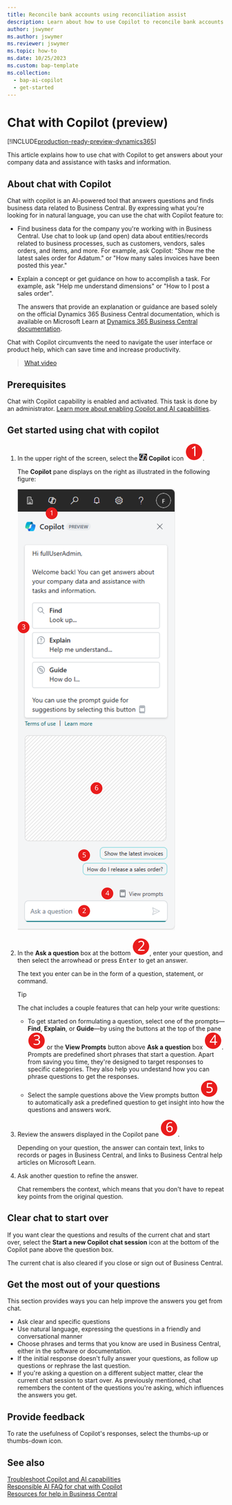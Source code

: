 ```yaml
---
title: Reconcile bank accounts using reconciliation assist
description: Learn about how to use Copilot to reconcile bank accounts in Business Central.
author: jswymer 
ms.author: jswymer
ms.reviewer: jswymer
ms.topic: how-to 
ms.date: 10/25/2023
ms.custom: bap-template 
ms.collection:
  - bap-ai-copilot
  - get-started
---
```


# Chat with Copilot (preview)

[!INCLUDE[production-ready-preview-dynamics365](includes/production-ready-preview-dynamics365.md)]

This article explains how to use chat with Copilot to get answers about your company data and assistance with tasks and information.​

## About chat with Copilot

Chat with copilot is an AI-powered tool that answers questions and finds business data related to Business Central. By expressing what you're looking for in natural language, you can use the chat with Copilot feature to: 

- Find business data for the company you're working with in Business Central. Use chat to look up (and open) data about entities/records related to business processes, such as customers, vendors, sales orders, and items, and more. For example, ask Copilot: "Show me the latest sales order for Adatum." or "How many sales invoices have been posted this year."
- Explain a concept or get guidance on how to accomplish a task. For example, ask "Help me understand dimensions" or "How to I post a sales order".

  The answers that provide an explanation or guidance are based solely on the official Dynamics 365 Business Central documentation, which is available on Microsoft Learn at [Dynamics 365 Business Central documentation](/dynamics365/business-central/).

Chat with Copilot circumvents the need to navigate the user interface or product help, which can save time and increase productivity.
  
> [What video](https://go.microsoft.com/fwlink/?linkid=2250609)

## Prerequisites

Chat with Copilot capability is enabled and activated. This task is done by an administrator. [Learn more about enabling Copilot and AI capabilities](enable-ai.md).

## Get started using chat with copilot

1. In the upper right of the screen, select the ![Shows the icon for chat with Copilot](media/chat-copilot-icon.png) **Copilot** icon ![Shows the icon for chat with Copilot pane with callouts](media/callout-number-1.svg).

   The **Copilot** pane displays on the right as illustrated in the following figure:

    ![Shows the icon for chat with Copilot pane with callouts](media/chat-with-copilot-pane.svg)

1. In the **Ask a question** box at the bottom ![Shows the icon for chat with Copilot pane with callouts](media/callout-number-2.svg), enter your question, and then select the arrowhead or press <kbd>Enter</kbd> to get an answer.

   The text you enter can be in the form of a question, statement, or command.

   > [!TIP]
   > The chat includes a couple features that can help your write questions:
   > - To get started on formulating a question, select one of the prompts&mdash;**Find**, **Explain**, or **Guide**&mdash;by using the buttons at the top of the pane ![Shows callout number 3](media/callout-number-3.svg) or the **View Prompts** button above **Ask a question** box ![Shows callout number 3](media/callout-number-4.svg). Prompts are predefined short phrases that start a question. Apart from saving you time, they're designed to target responses to specific categories. They also help you undestand how you can phrase questions to get the responses.
   > - Select the sample questions above the View prompts button ![Shows callout number 5](media/callout-number-5.svg) to automatically ask a predefined question to get insight into how the questions and answers work.  

1. Review the answers displayed in the Copilot pane ![Shows callout number 6](media/callout-number-6.svg).

   Depending on your question, the answer can contain text, links to records or pages in Business Central, and links to Business Central help articles on Microsoft Learn.
1. Ask another question to refine the answer.

   Chat remembers the context, which means that you don't have to repeat key points from the original question.

## Clear chat to start over

If you want clear the questions and results of the current chat and start over, select the **Start a new Copilot chat session** icon at the bottom of the Copilot pane above the question box.

The current chat is also cleared if you close or sign out of Business Central.

## Get the most out of your questions

This section provides ways you can help improve the answers you get from chat.

- Ask clear and specific questions
- Use natural language, expressing the questions in a friendly and conversational manner
- Choose phrases and terms that you know are used in Business Central, either in the software or documentation.
- If the initial response doesn't fully answer your questions, as follow up questions or rephrase the last question.
- If you're asking a question on a different subject matter, clear the current chat session to start over. As previously mentioned, chat remembers the content of the questions you're asking, which influences the answers you get.

## Provide feedback

To rate the usefulness of Copilot's responses, select the thumbs-up or thumbs-down icon.




<!--
1. If you want help getting you're question started, select the prompts either from the **Find**, **Explain**, or **Guide** buttons at the top of the Coplit pane or use the **View Prompts** menu above **Ask a question** box at the bottom.

   Prompts are predefined short phrases that start a question. Apart from saving you time, they're designed to target responses to specific categories. They also help you undestand how you can phrase questions to get the responses.-->
## See also

[Troubleshoot Copilot and AI capabilities](ai-copilot-troubleshooting.md)  
[Responsible AI FAQ for chat with Copilot](faqs-chat-with-copilot.md)  
[Resources for help in Business Central ](product-help-and-support.md)  
